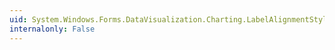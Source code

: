 ```yaml
---
uid: System.Windows.Forms.DataVisualization.Charting.LabelAlignmentStyles
internalonly: False
---
```

